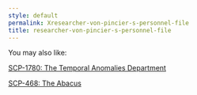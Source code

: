 ```yaml
---
style: default
permalink: Xresearcher-von-pincier-s-personnel-file
title: researcher-von-pincier-s-personnel-file
---
```

You may also like:

[SCP-1780: The Temporal Anomalies Department](http://scp-wiki.net/scp-1780)

[SCP-468: The Abacus](http://scp-wiki.net/scp-468)
